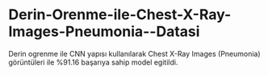 # Derin-Orenme-ile-Chest-X-Ray-Images-Pneumonia--Datasi

Derin ogrenme ile CNN yapısı kullanılarak Chest X-Ray Images (Pneumonia) görüntüleri ile %91.16 başarıya sahip model egitildi.
